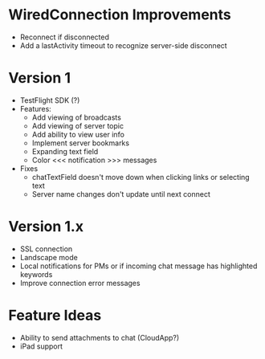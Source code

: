 # WiredConnection Improvements
* Reconnect if disconnected
* Add a lastActivity timeout to recognize server-side disconnect

# Version 1
* TestFlight SDK (?)
* Features:
    * Add viewing of broadcasts
    * Add viewing of server topic
    * Add ability to view user info
    * Implement server bookmarks
	* Expanding text field
    * Color <<< notification >>> messages
* Fixes
    * chatTextField doesn't move down when clicking links or selecting text
    * Server name changes don't update until next connect
    

# Version 1.x
* SSL connection
* Landscape mode
* Local notifications for PMs or if incoming chat message has highlighted keywords
* Improve connection error messages

# Feature Ideas
* Ability to send attachments to chat (CloudApp?)
* iPad support